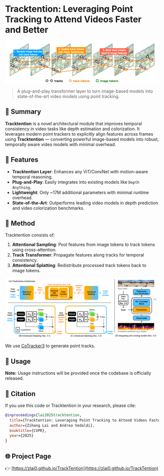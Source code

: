 # Tracktention: Leveraging Point Tracking to Attend Videos Faster and Better

![Tracktention Overview](assets/tracktention_overview.png)

> A plug-and-play transformer layer to turn image-based models into state-of-the-art video models using point tracking.

## 🧠 Summary

**Tracktention** is a novel architectural module that improves temporal consistency in video tasks like depth estimation and colorization. It leverages modern point trackers to explicitly align features across frames using **Tracktention** — converting powerful image-based models into robust, temporally aware video models with minimal overhead.

## 🔧 Features

- **Tracktention Layer**: Enhances any ViT/ConvNet with motion-aware temporal reasoning.
- **Plug-and-Play**: Easily integrates into existing models like `Depth Anything`.
- **Lightweight**: Only ~17M additional parameters with minimal runtime overhead.
- **State-of-the-Art**: Outperforms leading video models in depth prediction and video colorization benchmarks.

## 🧬 Method

Tracktention consists of:

1. **Attentional Sampling**: Pool features from image tokens to track tokens using cross-attention.
2. **Track Transformer**: Propagate features along tracks for temporal consistency.
3. **Attentional Splatting**: Redistribute processed track tokens back to image tokens.

![Tracktention Architecture](assets/architecture_diagram.png)

We use [CoTracker3](https://github.com/facebookresearch/co-tracker) to generate point tracks.


## 🧪 Usage
**Note:** Usage instructions will be provided once the codebase is officially released.

## 📄 Citation

If you use this code or Tracktention in your research, please cite:

```bibtex
@inproceedings{lai2025tracktention,
  title={Tracktention: Leveraging Point Tracking to Attend Videos Faster and Better},
  author={Zihang Lai and Andrea Vedaldi},
  booktitle={CVPR},
  year={2025}
}
```

## 🌐 Project Page

👉 [https://zlai0.github.io/TrackTention](https://zlai0.github.io/TrackTention)
